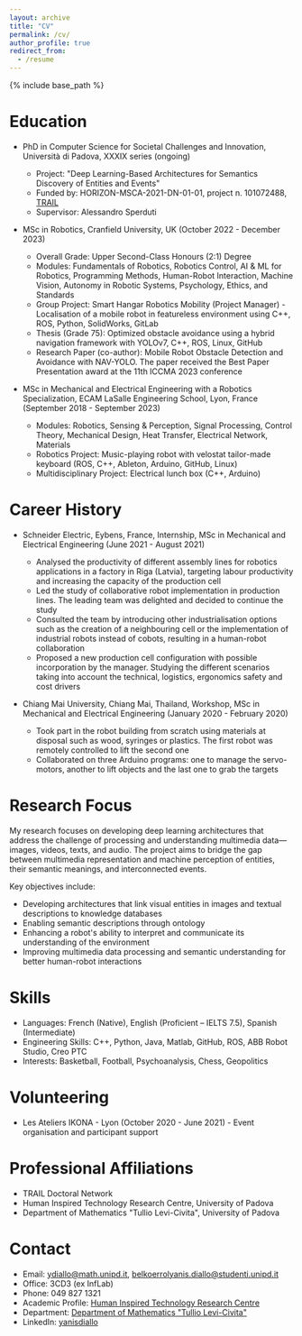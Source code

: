 ```yaml
---
layout: archive
title: "CV"
permalink: /cv/
author_profile: true
redirect_from:
  - /resume
---
```


{% include base_path %}

Education
======
* PhD in Computer Science for Societal Challenges and Innovation, Università di Padova, XXXIX series (ongoing)
  * Project: "Deep Learning-Based Architectures for Semantics Discovery of Entities and Events"
  * Funded by: HORIZON-MSCA-2021-DN-01-01, project n. 101072488, [TRAIL](https://www.inf.uni-hamburg.de/research/projects/trail/overview.html)
  * Supervisor: Alessandro Sperduti

* MSc in Robotics, Cranfield University, UK (October 2022 - December 2023)
  * Overall Grade: Upper Second-Class Honours (2:1) Degree
  * Modules: Fundamentals of Robotics, Robotics Control, AI & ML for Robotics, Programming Methods, Human-Robot Interaction, Machine Vision, Autonomy in Robotic Systems, Psychology, Ethics, and Standards
  * Group Project: Smart Hangar Robotics Mobility (Project Manager) - Localisation of a mobile robot in featureless environment using C++, ROS, Python, SolidWorks, GitLab
  * Thesis (Grade 75): Optimized obstacle avoidance using a hybrid navigation framework with YOLOv7, C++, ROS, Linux, GitHub
  * Research Paper (co-author): Mobile Robot Obstacle Detection and Avoidance with NAV-YOLO. The paper received the Best Paper Presentation award at the 11th ICCMA 2023 conference

* MSc in Mechanical and Electrical Engineering with a Robotics Specialization, ECAM LaSalle Engineering School, Lyon, France (September 2018 - September 2023)
  * Modules: Robotics, Sensing & Perception, Signal Processing, Control Theory, Mechanical Design, Heat Transfer, Electrical Network, Materials
  * Robotics Project: Music-playing robot with velostat tailor-made keyboard (ROS, C++, Ableton, Arduino, GitHub, Linux)
  * Multidisciplinary Project: Electrical lunch box (C++, Arduino)

Career History
======
* Schneider Electric, Eybens, France, Internship, MSc in Mechanical and Electrical Engineering (June 2021 - August 2021)
  * Analysed the productivity of different assembly lines for robotics applications in a factory in Riga (Latvia), targeting labour productivity and increasing the capacity of the production cell
  * Led the study of collaborative robot implementation in production lines. The leading team was delighted and decided to continue the study
  * Consulted the team by introducing other industrialisation options such as the creation of a neighbouring cell or the implementation of industrial robots instead of cobots, resulting in a human-robot collaboration
  * Proposed a new production cell configuration with possible incorporation by the manager. Studying the different scenarios taking into account the technical, logistics, ergonomics safety and cost drivers

* Chiang Mai University, Chiang Mai, Thailand, Workshop, MSc in Mechanical and Electrical Engineering (January 2020 - February 2020)
  * Took part in the robot building from scratch using materials at disposal such as wood, syringes or plastics. The first robot was remotely controlled to lift the second one
  * Collaborated on three Arduino programs: one to manage the servo-motors, another to lift objects and the last one to grab the targets

Research Focus
======
My research focuses on developing deep learning architectures that address the challenge of processing and understanding multimedia data—images, videos, texts, and audio. The project aims to bridge the gap between multimedia representation and machine perception of entities, their semantic meanings, and interconnected events.

Key objectives include:
* Developing architectures that link visual entities in images and textual descriptions to knowledge databases
* Enabling semantic descriptions through ontology
* Enhancing a robot's ability to interpret and communicate its understanding of the environment
* Improving multimedia data processing and semantic understanding for better human-robot interactions

Skills
======
* Languages: French (Native), English (Proficient – IELTS 7.5), Spanish (Intermediate)
* Engineering Skills: C++, Python, Java, Matlab, GitHub, ROS, ABB Robot Studio, Creo PTC
* Interests: Basketball, Football, Psychoanalysis, Chess, Geopolitics

Volunteering
======
* Les Ateliers IKONA - Lyon (October 2020 - June 2021) - Event organisation and participant support

Professional Affiliations
======
* TRAIL Doctoral Network
* Human Inspired Technology Research Centre, University of Padova
* Department of Mathematics "Tullio Levi-Civita", University of Padova

Contact
======
* Email: ydiallo@math.unipd.it, belkoerrolyanis.diallo@studenti.unipd.it
* Office: 3CD3 (ex InfLab)
* Phone: 049 827 1321
* Academic Profile: [Human Inspired Technology Research Centre](http://hit.psy.unipd.it/diallo-yanis)
* Department: [Department of Mathematics "Tullio Levi-Civita"](https://www.math.unipd.it/dipartimento/persone/belko_errol_yanis.diallo/)
* LinkedIn: [yanisdiallo](https://www.linkedin.com/in/yanisdiallo)
